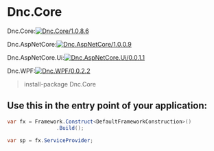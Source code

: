 ﻿Dnc.Core
===

Dnc.Core:[![Dnc.Core/1.0.8.6](https://img.shields.io/badge/nuget-1.0.8.6-blue.svg)](https://www.nuget.org/packages/Dnc.Core/1.0.8.6)

Dnc.AspNetCore:[![Dnc.AspNetCore/1.0.0.9](https://img.shields.io/badge/nuget-1.0.0.9-blue.svg)](https://www.nuget.org/packages/Dnc.AspNetCore/1.0.0.9)

Dnc.AspNetCore.Ui:[![Dnc.AspNetCore.Ui/0.0.1.1](https://img.shields.io/badge/nuget-0.0.1.1-blue.svg)](https://www.nuget.org/packages/Dnc.AspNetCore.Ui/0.0.1.1)

Dnc.WPF:[![Dnc.WPF/0.0.2.2](https://img.shields.io/badge/nuget-0.0.2.1-blue.svg)](https://www.nuget.org/packages/Dnc.WPF/0.0.2.2)

> install-package Dnc.Core


## Use this in the entry point of your application: 

```c#
var fx = Framework.Construct<DefaultFrameworkConstruction>()
                .Build();

var sp = fx.ServiceProvider;
```


